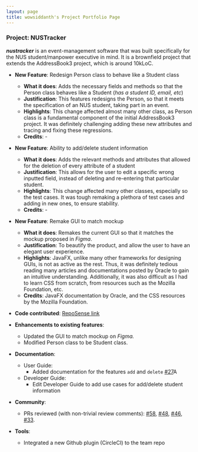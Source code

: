 ```yaml
---
layout: page
title: wowsiddanth's Project Portfolio Page
---
```


### Project: NUSTracker

__*nustracker*__ is an event-management software that was built specifically for the NUS student/manpower executive in mind. It is
a brownfield project that extends the AddressBook3 project, which is around 10kLoC.

* **New Feature**: Redesign Person class to behave like a Student class
  * **What it does**: Adds the necessary fields and methods so that the Person class behaves like a Student (_has a student ID, email, etc_)
  * **Justification**: This features redesigns the Person, so that it meets the specification of an NUS student, taking part in an event.
  * **Highlights**: This change affected almost many other class, as Person class is a fundamental component of the initial AddressBook3 project. It
  was definitely challenging adding these new attributes and tracing and fixing these regressions.
  * **Credits**: -


* **New Feature**: Ability to add/delete student information
  * **What it does**: Adds the relevant methods and attributes that allowed for the deletion of every attribute of a student
  * **Justification**: This allows for the user to edit a specific wrong inputted field, instead of deleting and re-entering that particular student.
  * **Highlights**: This change affected many other classes, especially so the test cases. It was tough remaking a plethora of test cases and adding in new ones, to ensure stability.
  * **Credits**: -


* **New Feature**: Remake GUI to match mockup
  * **What it does**: Remakes the current GUI so that it matches the mockup proposed in _Figma_.
  * **Justification**: To beautify the product, and allow the user to have an elegant user experience.
  * **Highlights**: JavaFX, unlike many other frameworks for designing GUIs, is not as active as the rest. Thus, it was definitely
  tedious reading many articles and documentations posted by Oracle to gain an intuitive understanding. Additionally, it was also
  difficult as I had to learn CSS from scratch, from resources such as the Mozilla Foundation, etc.
  * **Credits**: JavaFX documentation by Oracle, and the CSS resources by the Mozilla Foundation.
   

* **Code contributed**: [RepoSense link](https://nus-cs2103-ay2122s1.github.io/tp-dashboard/?search=wowsiddanth&sort=groupTitle&sortWithin=title&timeframe=commit&mergegroup=&groupSelect=groupByRepos&breakdown=true&checkedFileTypes=docs~test-code~other~functional-code&since=2021-09-17)

* **Enhancements to existing features**:
  * Updated the GUI to match mockup on _Figma._
  * Modified Person class to be Student class.


* **Documentation**:
  * User Guide:
    * Added documentation for the features `add` and `delete` [\#27](https://github.com/AY2122S1-CS2103T-T11-1/tp/pull/27)A 
  * Developer Guide:
    * Edit Developer Guide to add use cases for add/delete student information


* **Community**:
  * PRs reviewed (with non-trivial review comments): [\#58](https://github.com/AY2122S1-CS2103T-T11-1/tp/pull/58), [\#48](https://github.com/AY2122S1-CS2103T-T11-1/tp/pull/48), [\#46](https://github.com/AY2122S1-CS2103T-T11-1/tp/pull/46), [\#33](https://github.com/AY2122S1-CS2103T-T11-1/tp/pull/33).


* **Tools**:
  * Integrated a new Github plugin (CircleCI) to the team repo


